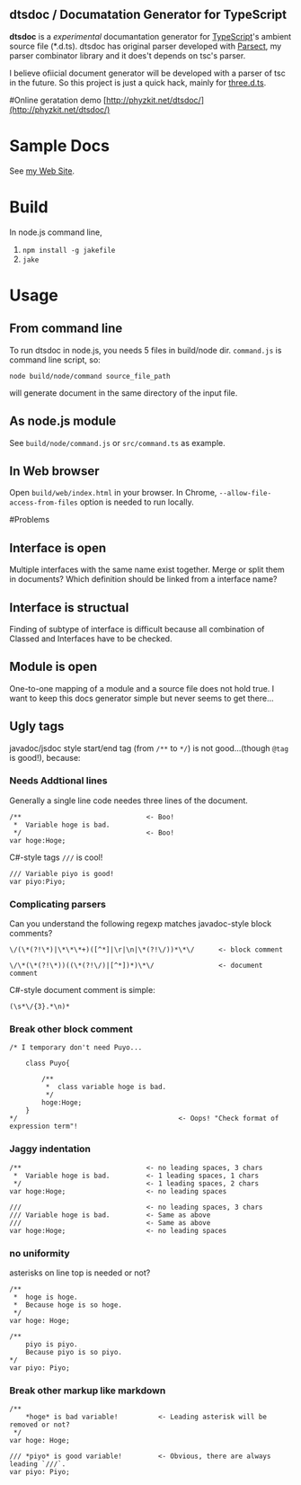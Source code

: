 dtsdoc / Documatation Generator for TypeScript
---------------

**dtsdoc** is a *experimental* documantation generator for [TypeScript](http://www.typescriptlang.org/)'s ambient source file (*.d.ts). dtsdoc has original parser developed with [Parsect](https://github.com/kontan/Parsect), my parser combinator library and it does't depends on tsc's parser. 

I believe ofiicial document generator will be developed with a parser of tsc in the future. So this project is just a quick hack, mainly for [three.d.ts](https://github.com/kontan/three.d.ts). 

#Online geratation demo
[http://phyzkit.net/dtsdoc/](http://phyzkit.net/dtsdoc/)

# Sample Docs
See [my Web Site](http://phyzkit.net/).

# Build

In node.js command line,

1. `npm install -g jakefile`
2. `jake`

# Usage

## From command line
To run dtsdoc in node.js, you needs 5 files in build/node dir. `command.js` is command line script, so: 

`node build/node/command source_file_path`

will generate document in the same directory of the input file.

## As node.js module

See `build/node/command.js` or `src/command.ts` as example.

## In Web browser

Open `build/web/index.html` in your browser. In Chrome, `--allow-file-access-from-files` option is needed to run locally.

#Problems

## Interface is open
Multiple interfaces with the same name exist together. Merge or split them in documents? Which definition should be linked from a interface name? 

## Interface is structual
Finding of subtype of interface is difficult because all combination of Classed and Interfaces have to be checked. 

## Module is open
One-to-one mapping of a module and a source file does not hold true. I want to keep this docs generator simple but never seems to get there...

## Ugly tags
javadoc/jsdoc style start/end tag (from `/**` to `*/`) is not good...(though `@tag` is good!), because:
  
### Needs Addtional lines
Generally a single line code needes three lines of the document.

    /**                               <- Boo!
     *  Variable hoge is bad.
     */                               <- Boo!
    var hoge:Hoge;

C#-style tags `///` is cool!

    /// Variable piyo is good!
    var piyo:Piyo;


### Complicating parsers
Can you understand the following regexp matches javadoc-style block comments?

    \/(\*(?!\*)|\*\*\*+)([^*]|\r|\n|\*(?!\/))*\*\/      <- block comment

    \/\*(\*(?!\*))((\*(?!\/)|[^*])*)\*\/				<- document comment

C#-style document comment is simple:

	(\s*\/{3}.*\n)*

### Break other block comment

    /* I temporary don't need Puyo...

    	class Puyo{

		    /**                               
		     *  class variable hoge is bad.
		     */                               
		    hoge:Hoge;
		}
	*/							              <- Oops! "Check format of expression term"!

### Jaggy indentation

    /**                               <- no leading spaces, 3 chars
     *  Variable hoge is bad.         <- 1 leading spaces, 1 chars 
     */                               <- 1 leading spaces, 2 chars
    var hoge:Hoge;                    <- no leading spaces

    ///                               <- no leading spaces, 3 chars
    /// Variable hoge is bad.         <- Same as above 
    ///                               <- Same as above
    var hoge:Hoge;                    <- no leading spaces    

### no uniformity
asterisks on line top is needed or not?

    /**
     *  hoge is hoge.
     *  Because hoge is so hoge.
     */
    var hoge: Hoge;

    /**
    	piyo is piyo.
    	Because piyo is so piyo.
    */ 
    var piyo: Piyo; 

### Break other markup like markdown 

    /**
        *hoge* is bad variable!          <- Leading asterisk will be removed or not?
     */
    var hoge: Hoge;

    /// *piyo* is good variable!         <- Obvious, there are always leading `///`. 
    var piyo: Piyo;          